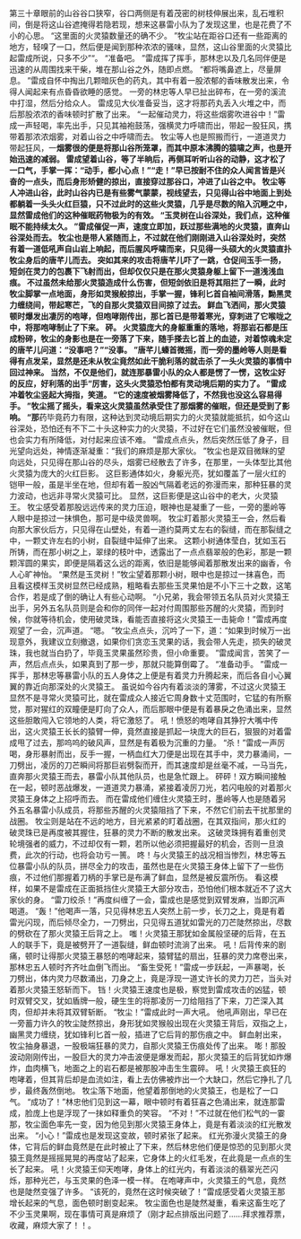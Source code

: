 第三十章眼前的山谷谷口狭窄，谷口两侧是有着茂密的树枝伸展出来，乱石堆积间，倒是将这山谷遮掩得若隐若现，想来这暴雷小队为了发现这里，也是花费了不小的心思。
“这里面的火灵猿数量还的确不少。
”牧尘站在距谷口还有一些距离的地方，轻嗅了一口，然后便是闻到那种浓浓的骚味，显然，这山谷里面的火灵猿比起雷成所说，只多不少”“。
“准备吧。
”雷成挥了挥手，那林忠以及几名同伴便是迅速的从周围找来干柴，堆在那山谷之外，随即点燃。
“都将嘴鼻遮上，尽量屏息。
”雷成自怀中掏出几颗暗灰色的药丸，其中有着一股浓郁的香味散发出来，令得人闻起来有点昏昏欲睡的感觉。
一旁的林忠等人早已扯出碎布，在一旁的溪流中打湿，然后分给众人。
雷成见大伙准备妥当，这才将那药丸丢入火堆之中，而后那股浓浓的香味顿时扩散了出来。
“一起催动灵力，将这些烟雾吹进谷中！”雷成一声轻喝，率先出手，只见其袖袍鼓荡，强横灵力呼啸而出，带起一股狂风，携带着那浓浓烟雾，对着山谷之中呼啸而去。
牧尘等人也是照搬而行，一道道灵力带起狂风，一**烟雾很的便是将那山谷所笼罩，而其中原本沸腾的猿啸之声，也是开始迅速的减弱。
雷成望着山谷，等了半晌后，再侧耳听听山谷的动静，这才松了一口气，手掌一挥：“动手，都小心点！”“走！”早已按耐不住的众人闻言皆是兴奋的一点头，而后身形矫健的掠出，直接穿过那谷口，冲进了山谷之中。
牧尘等人冲进山谷，此时山谷内已是有些雾气蒙蒙，视线望去，只见得山谷中地面上到处都躺着一头头火红巨猿，只不过此时的这些火灵猿，几乎是尽数的陷入沉睡之中，显然雷成他们的这种催眠药物极为的有效。
“玉灵树在山谷深处，我们点，这种催眠不能持续太久。
”雷成催促一声，速度立即加，跃过那些满地的火灵猿，直奔山谷深处而去。
牧尘也是带人紧随而上，不过就在他们刚刚进入山谷深处时，突然有着一道低吼声自山岩上响起，而后腥风呼啸而来，只见得一头硕大的火灵猿直扑牧尘身后的唐芊儿而去。
突如其来的攻击将唐芊儿吓了一跳，仓促间玉手一扬，短剑在灵力的包裹下飞射而出，但却仅仅只是在那火灵猿身躯上留下一道浅浅血痕。
不过虽然未给那火灵猿造成什么伤害，但短剑依旧是将其阻拦了一瞬，此时牧尘脚掌一点地面，身形如灵猴般掠出，手掌一握，锋利匕首自袖间滑落，黝黑灵力缠绕间，带起寒芒，飞的自那火灵猿双目间掠了过去。
鲜血飞洒间，那火灵猿顿时爆发出凄厉的咆哮，但咆哮刚传出，那匕首已是带着寒光，穿刺进了它喉咙之中，将那咆哮制止了下来。
砰。
火灵猿庞大的身躯重重的落地，将那岩石都是压成粉碎，牧尘的身影也是在一旁落了下来，随手搽去匕首上的血迹，对着惊魂未定的唐芊儿问道：“没事吧？”“没事。
”唐芊儿螓首微摇，而一旁的墨岭等人则是看得有点发呆，显然是还未从牧尘竟然如此干脆利落的就击杀了一头火灵猿的事情中回过神来。
当然，不仅是他们，就连那暴雷小队的众人都是愣了一愣，这牧尘好的反应，好利落的出手“厉害，这头火灵猿恐怕都有灵动境后期的实力了。
”雷成冲着牧尘竖起大拇指，笑道。
“它的速度被烟雾降低了，不然我也没这么容易得手。
”牧尘摇了摇头，看来这火灵猿虽然承受住了那烟雾的催眠，但还是受到了影响。
“那**药毕竟药力有限，这种达到灵动境后期实力的火灵猿就能抵抗，如今这山谷深处，恐怕还有不下二十头这种实力的火灵猿，不过好在它们虽然没被催眠，但也会实力有所降低，对付起来应该不难。
”雷成点点头，然后突然压低了身子，目光望向远处，神情逐渐凝重：“我们的麻烦是那大家伙。
”牧尘也是双目微眯的望向远处，只见得在那山谷的尽头，烟雾已经散去了许多，在那里，一头体型比其他火灵猿为庞大的火红巨影。
这巨影通体如火，身躯光亮，犹如覆盖了一层火红的铠甲一般，虽是半坐在地，但却有着一股凶气隔着老远的弥漫而来，那种狂暴的灵力波动，也远非寻常火灵猿可比。
显然，这巨影便是这山谷中的老大，火灵猿王。
牧尘感受着那股远远传来的灵力压迫，眼神也是凝重了一些，一旁的墨岭等人眼中是掠过一抹惧色，那可是中级灵兽啊。
牧尘盯着那火灵猿王一会，然后看向那大家伙后方，只见得在山壁处，有着一道约莫两丈左右的裂缝，而在那裂缝之中，一颗丈许左右的小树，自裂缝中延伸了出来。
这颗小树通体莹白，犹如玉石所铸，而在那小树之上，翠绿的枝叶中，透露出了一点点翡翠般的色彩，那是一颗颗浑圆的果实，即便是隔着这么远的距离，依旧是能够闻着那散发出来的幽香，令人心旷神怡。
“果然是玉灵树！”牧尘望着那颗小树，眼中也是掠过一抹喜色，而且看这模样玉灵树显然已经成熟，粗略看去那些玉灵果怕是不小下三十之数，这笔合作，若是成了倒的确让人有些心动啊。
“小兄弟，我会带领五名队员对火灵猿王出手，另外五名队员则是会和你的同伴一起对付周围那些苏醒的火灵猿，而到时候，你就等待机会，使用破灵珠，看能否直接将这火灵猿王一击毙命！”雷成再度观望了一会，沉声道。
“嗯。
”牧尘点点头，沉吟了一下，道：“如果到时候万一出现意外，我建议立刻撤退，如果你们贪恋玉灵果的话，我会带人先走，损失的破灵珠，我也就当白扔了，毕竟玉灵果虽然珍贵，但小命重要。
”雷成闻言，苦笑了一声，然后点点头，如果真到了那一步，那就只能算倒霉了。
“准备动手。
”雷成一挥手，那林忠等暴雷小队的五人身体之上便是有着灵力升腾起来，而后各自小心翼翼的靠近向那深处的火灵猿王。
虽说如今谷内有着淡淡的薄雾，不过这火灵猿王显然不是寻常火灵猿可比，就在雷成众人接近它周身数十丈范围时，它猛的有所察觉，那对猩红的双瞳便是盯向了众人，而后那眼中便是有着暴戾之色涌出来，显然这些胆敢闯入它领地的人类，将它激怒了。
吼！愤怒的咆哮自其狰狞大嘴中传出，这火灵猿王长长的猿臂一伸，竟然直接是抓起一块庞大的巨石，狠狠的对着雷成甩了过去，那呜呜的破风声，显然是有着极为沉重的力量。
“杀！”雷成一声厉喝，身形暴射而出，反手一握，一柄血红大刀便是出现在其手中，灵力暴涌间，一刀劈出，凌厉的刀芒瞬间将那巨岩劈裂而开，而其速度却是丝毫不减，一马当先，直奔那火灵猿王而去，暴雷小队其他队员，也是急忙跟上。
砰砰！双方瞬间接触在一起，顿时恶战爆发，一道道灵力暴涌，紧接着凌厉刀光，若闪电般的对着那火灵猿王身体之上招呼而去。
而在雷成他们缠住火灵猿王时，墨岭等人也是随着另外五名暴雷小队成员，将那些苏醒的火灵猿阻挡了下来，不然它们前去干扰那里的战圈。
牧尘则是站在不远的地方，目光紧紧的盯着战圈，在其双指间，那火红的破灵珠已是再度被其握住，狂暴的灵力不断的散发出来。
这破灵珠拥有着重创灵轮境强者的威力，不过却仅有一颗，若所以他必须把握最好的机会，否则一旦浪费，此次的行动，也将会功亏一篑。
咚！与火灵猿王的战况相当惨烈，林忠等五位暴雷小队的队员，拼尽全力的攻击，虽然也是在火灵猿王身体上留下了一些伤痕，不过他们那握着刀柄的手掌已是布满了鲜血，显然是被反震所伤。
看这模样，如果不是雷成在正面抵挡住火灵猿王大部分攻击，恐怕他们根本就近不了这大家伙的身。
“雷刀绞杀！”再度纠缠了一会，雷成也是感觉到双臂发麻，当即沉声喝道。
“轰！”他喝声一落，只见得林忠五人突然上前一步，长刀之上，竟是有着雷光闪现，而后倾尽全力，一刀劈出，只见得五道犹如雷光的刀芒陡然掠出，尽数的劈砍在了那火灵猿王后背之上。
嗤！火灵猿王那犹如金属般坚硬的后背，在五人的联手下，竟是被劈开了一道裂缝，鲜血顿时流淌了出来。
吼！后背传来的剧痛，顿时让得那火灵猿王暴怒的咆哮起来，猿臂猛的扇出，狂暴的灵力席卷出来，那林忠五人顿时齐齐吐血倒飞而出。
“畜生受死！”雷成一步跃起，一声暴喝，长刀劈出，体内灵力尽数涌出，刀身之上，竟是浮现一道丈许长的灵力刀芒，当头对着那火灵猿王怒斩而下。
铛！火灵猿王速度也是极，察觉到雷成攻击的凶猛，顿时双臂交叉，犹如盾牌一般，硬生生的将那凌厉一刀给阻挡了下来，刀芒深入其肉，但却并未将其双臂斩断。
“牧尘！”雷成此时一声大吼。
他吼声刚出，早已在一旁蓄力许久的牧尘陡然掠出，身形犹如灵猴般出现在火灵猿王背后，双指之上，幽黑灵力缠绕，犹如锋利匕首一般，插进了它后背的那伤痕之中。
鲜血射出来，牧尘抽身暴退，一股极端狂暴的灵力，自那火灵猿王伤痕处传了出来。
嘭！那股波动刚刚传出，一股巨大的灵力冲击波便是爆发而起，那火灵猿王的后背犹如炸爆炸，血肉横飞，地面之上的岩石都是被那股冲击生生震碎。
吼！火灵猿王疯狂的咆哮着，但其背后却是血流如注，看上去仿佛被炸出一个大缺口，然后它挣扎了几步，最终轰然倒地。
牧尘落下地面，他望着那倒地的火灵猿王，也是松了一口气。
“成功了！”林忠他们见到这一幕，眼中顿时有着狂喜之色涌出来，就连那雷成，脸庞上也是浮现了一抹如释重负的笑容。
“不对！”不过就在他们松气的一霎那，牧尘面色率先一变，因为他见到那火灵猿王身体上，竟是有着淡淡的红光散发出来。
“小心！”雷成也是发现这变故，顿时紧张了起来。
红光弥漫火灵猿王的身体，它背后的鲜血竟然是在此时被止了下来，然后林忠他们便是惊恐的见到那火灵猿王竟然是摇摇晃晃的再度站了起来，它身体上的火红毛发，在此竟是一点点的生长了起来。
吼！火灵猿王仰天咆哮，身体上的红光内，有着淡淡的翡翠光芒闪烁，那种光芒，与玉灵果的色泽一模一样。
在咆哮声中，火灵猿王的气息，竟然也是陡然变强了许多。
“该死的，竟然在这时候突破了！”雷成感受着火灵猿王那增长起来的气息，面色顿时剧变起来。
牧尘面色也是陡然凝重，看来这畜生吃了不少玉灵果啊，现在事情可真是麻烦了（刚才起点排版出问题了……拜求推荐票，收藏，麻烦大家了！！。
